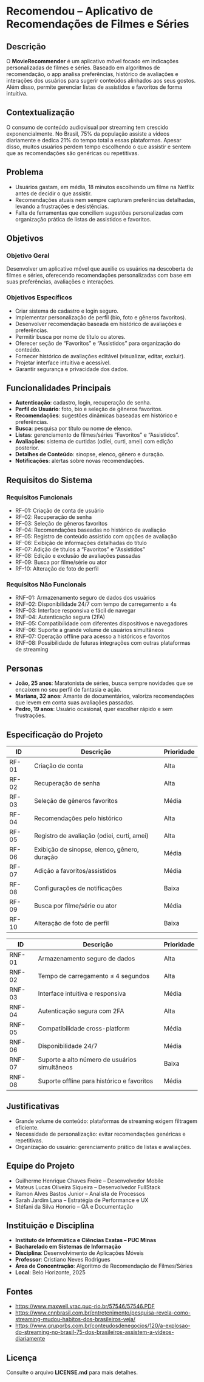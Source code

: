# Recomendou – Aplicativo de Recomendações de Filmes e Séries

## Descrição

O **MovieRecommender** é um aplicativo móvel focado em indicações personalizadas de filmes e séries. Baseado em algoritmos de recomendação, o app analisa preferências, histórico de avaliações e interações dos usuários para sugerir conteúdos alinhados aos seus gostos. Além disso, permite gerenciar listas de assistidos e favoritos de forma intuitiva.

## Contextualização

O consumo de conteúdo audiovisual por streaming tem crescido exponencialmente. No Brasil, 75% da população assiste a vídeos diariamente e dedica 21% do tempo total a essas plataformas. Apesar disso, muitos usuários perdem tempo escolhendo o que assistir e sentem que as recomendações são genéricas ou repetitivas.

## Problema

- Usuários gastam, em média, 18 minutos escolhendo um filme na Netflix antes de decidir o que assistir.  
- Recomendações atuais nem sempre capturam preferências detalhadas, levando a frustrações e desistências.  
- Falta de ferramentas que conciliem sugestões personalizadas com organização prática de listas de assistidos e favoritos.

## Objetivos

### Objetivo Geral

Desenvolver um aplicativo móvel que auxilie os usuários na descoberta de filmes e séries, oferecendo recomendações personalizadas com base em suas preferências, avaliações e interações.

### Objetivos Específicos

- Criar sistema de cadastro e login seguro.  
- Implementar personalização de perfil (bio, foto e gêneros favoritos).  
- Desenvolver recomendação baseada em histórico de avaliações e preferências.  
- Permitir busca por nome de título ou atores.  
- Oferecer seção de “Favoritos” e “Assistidos” para organização do conteúdo.  
- Fornecer histórico de avaliações editável (visualizar, editar, excluir).  
- Projetar interface intuitiva e acessível.  
- Garantir segurança e privacidade dos dados.

## Funcionalidades Principais

- **Autenticação**: cadastro, login, recuperação de senha.  
- **Perfil do Usuário**: foto, bio e seleção de gêneros favoritos.  
- **Recomendações**: sugestões dinâmicas baseadas em histórico e preferências.  
- **Busca**: pesquisa por título ou nome de elenco.  
- **Listas**: gerenciamento de filmes/séries “Favoritos” e “Assistidos”.  
- **Avaliações**: sistema de curtidas (odiei, curti, amei) com edição posterior.  
- **Detalhes de Conteúdo**: sinopse, elenco, gênero e duração.  
- **Notificações**: alertas sobre novas recomendações.

## Requisitos do Sistema

### Requisitos Funcionais

- RF-01: Criação de conta de usuário  
- RF-02: Recuperação de senha  
- RF-03: Seleção de gêneros favoritos  
- RF-04: Recomendações baseadas no histórico de avaliação  
- RF-05: Registro de conteúdo assistido com opções de avaliação  
- RF-06: Exibição de informações detalhadas do título  
- RF-07: Adição de títulos a “Favoritos” e “Assistidos”  
- RF-08: Edição e exclusão de avaliações passadas  
- RF-09: Busca por filme/série ou ator  
- RF-10: Alteração de foto de perfil

### Requisitos Não Funcionais

- RNF-01: Armazenamento seguro de dados dos usuários  
- RNF-02: Disponibilidade 24/7 com tempo de carregamento ≤ 4s  
- RNF-03: Interface responsiva e fácil de navegar  
- RNF-04: Autenticação segura (2FA)  
- RNF-05: Compatibilidade com diferentes dispositivos e navegadores  
- RNF-06: Suporte a grande volume de usuários simultâneos  
- RNF-07: Operação offline para acesso a históricos e favoritos  
- RNF-08: Possibilidade de futuras integrações com outras plataformas de streaming

## Personas

- **João, 25 anos**: Maratonista de séries, busca sempre novidades que se encaixem no seu perfil de fantasia e ação.  
- **Mariana, 32 anos**: Amante de documentários, valoriza recomendações que levem em conta suas avaliações passadas.  
- **Pedro, 19 anos**: Usuário ocasional, quer escolher rápido e sem frustrações.

## Especificação do Projeto

| ID    | Descrição                                                    | Prioridade |
|-------|--------------------------------------------------------------|------------|
| RF-01 | Criação de conta                                             | Alta       |
| RF-02 | Recuperação de senha                                         | Alta       |
| RF-03 | Seleção de gêneros favoritos                                 | Média      |
| RF-04 | Recomendações pelo histórico                                 | Alta       |
| RF-05 | Registro de avaliação (odiei, curti, amei)                   | Alta       |
| RF-06 | Exibição de sinopse, elenco, gênero, duração                 | Média      |
| RF-07 | Adição a favoritos/assistidos                                | Média      |
| RF-08 | Configurações de notificações                                | Baixa      |
| RF-09 | Busca por filme/série ou ator                                | Média      |
| RF-10 | Alteração de foto de perfil                                  | Baixa      |

| ID     | Descrição                                                    | Prioridade |
|--------|--------------------------------------------------------------|------------|
| RNF-01 | Armazenamento seguro de dados                                | Alta       |
| RNF-02 | Tempo de carregamento ≤ 4 segundos                           | Alta       |
| RNF-03 | Interface intuitiva e responsiva                            | Média      |
| RNF-04 | Autenticação segura com 2FA                                  | Alta       |
| RNF-05 | Compatibilidade cross-platform                               | Média      |
| RNF-06 | Disponibilidade 24/7                                         | Média      |
| RNF-07 | Suporte a alto número de usuários simultâneos                | Baixa      |
| RNF-08 | Suporte offline para histórico e favoritos                   | Média      |

## Justificativas

- Grande volume de conteúdo: plataformas de streaming exigem filtragem eficiente.  
- Necessidade de personalização: evitar recomendações genéricas e repetitivas.  
- Organização do usuário: gerenciamento prático de listas e avaliações.

## Equipe do Projeto

- Guilherme Henrique Chaves Freire – Desenvolvedor Mobile  
- Mateus Lucas Oliveira Siqueira – Desenvolvedor FullStack  
- Ramon Alves Bastos Junior – Analista de Processos  
- Sarah Jardim Lana – Estratégia de Performance e UX  
- Stéfani da Silva Honorio – QA e Documentação

## Instituição e Disciplina

- **Instituto de Informática e Ciências Exatas – PUC Minas**  
- **Bacharelado em Sistemas de Informação**  
- **Disciplina**: Desenvolvimento de Aplicações Móveis  
- **Professor**: Cristiano Neves Rodrigues  
- **Área de Concentração**: Algoritmo de Recomendação de Filmes/Séries  
- **Local**: Belo Horizonte, 2025

## Fontes

- https://www.maxwell.vrac.puc-rio.br/57546/57546.PDF  
- https://www.cnnbrasil.com.br/entretenimento/pesquisa-revela-como-streaming-mudou-habitos-dos-brasileiros-veja/  
- https://www.gruporbs.com.br/conteudosdenegocios/120/a-explosao-do-streaming-no-brasil-75-dos-brasileiros-assistem-a-videos-diariamente

## Licença

Consulte o arquivo **LICENSE.md** para mais detalhes.
